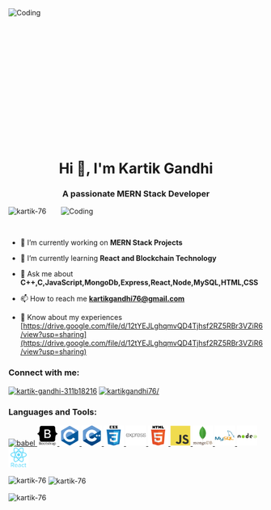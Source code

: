 
<img align="right" alt = "Coding" width="100%" height="300" src="https://i.pinimg.com/originals/b9/ab/f0/b9abf0a0feb3219f56a51448d8ffae2c.gif">
<h1 align="center">Hi 👋, I'm Kartik Gandhi</h1>
<h3 align="center">A passionate MERN Stack Developer</h3>
<img align="right" alt = "Coding" width="400" src="https://r7q6w9z6.rocketcdn.me/career/wp-content/uploads/2020/03/hello.gif">

<p align="left"> <img src="https://komarev.com/ghpvc/?username=kartik-76&label=Profile%20views&color=0e75b6&style=flat" alt="kartik-76" /> </p>

<p align="left"> <a href="https://twitter.com/" target="blank"><img src="https://img.shields.io/twitter/follow/?logo=twitter&style=for-the-badge" alt="" /></a> </p>

- 🔭 I’m currently working on **MERN Stack Projects**

- 🌱 I’m currently learning **React and Blockchain Technology**

- 💬 Ask me about **C++,C,JavaScript,MongoDb,Express,React,Node,MySQL,HTML,CSS**

- 📫 How to reach me **kartikgandhi76@gmail.com**

- 📄 Know about my experiences [https://drive.google.com/file/d/12tYEJLghqmvQD4Tjhsf2RZ5RBr3VZiR6/view?usp=sharing](https://drive.google.com/file/d/12tYEJLghqmvQD4Tjhsf2RZ5RBr3VZiR6/view?usp=sharing)

<h3 align="left">Connect with me:</h3>
<p align="left">
<a href="https://linkedin.com/in/kartik-gandhi-311b18216" target="blank"><img align="center" src="https://raw.githubusercontent.com/rahuldkjain/github-profile-readme-generator/master/src/images/icons/Social/linked-in-alt.svg" alt="kartik-gandhi-311b18216" height="30" width="40" /></a>
<a href="https://auth.geeksforgeeks.org/user/kartikgandhi76/" target="blank"><img align="center" src="https://raw.githubusercontent.com/rahuldkjain/github-profile-readme-generator/master/src/images/icons/Social/geeks-for-geeks.svg" alt="kartikgandhi76/" height="30" width="40" /></a>
</p>

<h3 align="left">Languages and Tools:</h3>
<p align="left"> <a href="https://babeljs.io/" target="_blank" rel="noreferrer"> <img src="https://www.vectorlogo.zone/logos/babeljs/babeljs-icon.svg" alt="babel" width="40" height="40"/> </a> <a href="https://getbootstrap.com" target="_blank" rel="noreferrer"> <img src="https://raw.githubusercontent.com/devicons/devicon/master/icons/bootstrap/bootstrap-plain-wordmark.svg" alt="bootstrap" width="40" height="40"/> </a> <a href="https://www.cprogramming.com/" target="_blank" rel="noreferrer"> <img src="https://raw.githubusercontent.com/devicons/devicon/master/icons/c/c-original.svg" alt="c" width="40" height="40"/> </a> <a href="https://www.w3schools.com/cpp/" target="_blank" rel="noreferrer"> <img src="https://raw.githubusercontent.com/devicons/devicon/master/icons/cplusplus/cplusplus-original.svg" alt="cplusplus" width="40" height="40"/> </a> <a href="https://www.w3schools.com/css/" target="_blank" rel="noreferrer"> <img src="https://raw.githubusercontent.com/devicons/devicon/master/icons/css3/css3-original-wordmark.svg" alt="css3" width="40" height="40"/> </a> <a href="https://expressjs.com" target="_blank" rel="noreferrer"> <img src="https://raw.githubusercontent.com/devicons/devicon/master/icons/express/express-original-wordmark.svg" alt="express" width="40" height="40"/> </a> <a href="https://www.w3.org/html/" target="_blank" rel="noreferrer"> <img src="https://raw.githubusercontent.com/devicons/devicon/master/icons/html5/html5-original-wordmark.svg" alt="html5" width="40" height="40"/> </a> <a href="https://developer.mozilla.org/en-US/docs/Web/JavaScript" target="_blank" rel="noreferrer"> <img src="https://raw.githubusercontent.com/devicons/devicon/master/icons/javascript/javascript-original.svg" alt="javascript" width="40" height="40"/> </a> <a href="https://www.mongodb.com/" target="_blank" rel="noreferrer"> <img src="https://raw.githubusercontent.com/devicons/devicon/master/icons/mongodb/mongodb-original-wordmark.svg" alt="mongodb" width="40" height="40"/> </a> <a href="https://www.mysql.com/" target="_blank" rel="noreferrer"> <img src="https://raw.githubusercontent.com/devicons/devicon/master/icons/mysql/mysql-original-wordmark.svg" alt="mysql" width="40" height="40"/> </a> <a href="https://nodejs.org" target="_blank" rel="noreferrer"> <img src="https://raw.githubusercontent.com/devicons/devicon/master/icons/nodejs/nodejs-original-wordmark.svg" alt="nodejs" width="40" height="40"/> </a> <a href="https://reactjs.org/" target="_blank" rel="noreferrer"> <img src="https://raw.githubusercontent.com/devicons/devicon/master/icons/react/react-original-wordmark.svg" alt="react" width="40" height="40"/> </a> </p>

<p><img align="left" src="https://github-readme-stats.vercel.app/api/top-langs?username=kartik-76&show_icons=true&locale=en&layout=compact" alt="kartik-76" /></p>

<p>&nbsp;<img align="center" src="https://github-readme-stats.vercel.app/api?username=kartik-76&show_icons=true&locale=en" alt="kartik-76" /></p>

<p><img align="center" src="https://github-readme-streak-stats.herokuapp.com/?user=kartik-76&" alt="kartik-76" /></p>
